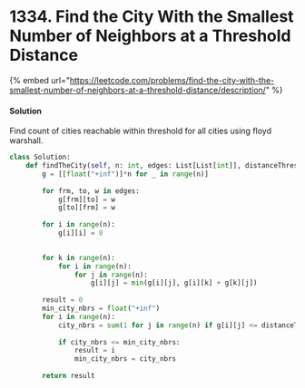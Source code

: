 # 1334. Find the City With the Smallest Number of Neighbors at a Threshold Distance

{% embed url="https://leetcode.com/problems/find-the-city-with-the-smallest-number-of-neighbors-at-a-threshold-distance/description/" %}

#### Solution

Find count of cities reachable within threshold for all cities using floyd warshall.

```python
class Solution:
    def findTheCity(self, n: int, edges: List[List[int]], distanceThreshold: int) -> int:
        g = [[float("+inf")]*n for _ in range(n)]
        
        for frm, to, w in edges:
            g[frm][to] = w
            g[to][frm] = w
        
        for i in range(n):
            g[i][i] = 0

        
        for k in range(n):
            for i in range(n):
                for j in range(n):
                    g[i][j] = min(g[i][j], g[i][k] + g[k][j])
        
        result = 0
        min_city_nbrs = float("+inf")
        for i in range(n):
            city_nbrs = sum(1 for j in range(n) if g[i][j] <= distanceThreshold)
            
            if city_nbrs <= min_city_nbrs:
                result = i
                min_city_nbrs = city_nbrs
        
        return result
```
